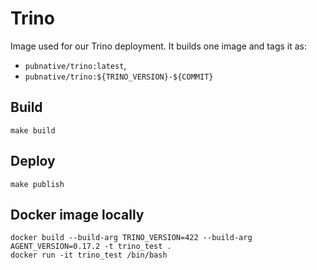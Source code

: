 # Trino

Image used for our Trino deployment.
It builds one image and tags it as:

- `pubnative/trino:latest`,
- `pubnative/trino:${TRINO_VERSION}-${COMMIT}`

## Build

`make build`

## Deploy

`make publish`

## Docker image locally

```
docker build --build-arg TRINO_VERSION=422 --build-arg AGENT_VERSION=0.17.2 -t trino_test .
docker run -it trino_test /bin/bash
```
